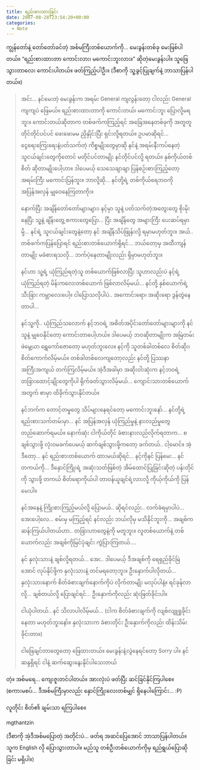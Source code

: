 ```yaml
---
title: ရည်းစားထားခြင်း
date: 2007-08-28T23:54:20+00:00
categories:
  - Note
---
```

ကျွန်တော်နဲ့ တော်တော်ခင်တဲ့ အစ်မကြီးတစ်ယောက်ကို&#8230; မေးခွန်းတစ်ခု မေးဖြစ်ပါတယ်။ “ရည်းစားထားတာ ကောင်းလား၊ မကောင်းဘူးလား။” ဆိုတဲ့မေးခွန်းပါ။ သူဖြေသွားတာလေး ကောင်းပါတယ်။ ဖတ်ကြည့်ပါဦး။ (ဒီစာကို သူ့ခွင့်ပြုချက်နဲ့ ဘာသာပြန်ပါတယ်။)

> အင်း&#8230; နင်မေးတဲ့ မေးခွန်းက အရမ်း General ကျလွန်းတော့ ငါလည်း General ကျကျပဲ ဖြေမယ်။ ရည်းစားထားတာကို ကောင်းတယ်၊ မကောင်းဘူး ပြောလို့မရဘူး။ ကောင်းတယ်ဆိုတာက တစ်ဖက်ကကြည့်ရင် အခြေအနေတစ်ခုကို အတူတူ တိုင်တိုင်ပင်ပင် ဖေးဖေးမမ ညှိနှိုင်းပြီး ရှင်းလို့ရတယ်။ ဥပမာဆိုရင်&#8230; ငွေရေးကြေးရေးနဲ့ပတ်သက်တဲ့ ကိစ္စမျိုးတွေမှာဆို နင်နဲ့ အရမ်းနီးကပ်နေတဲ့ သူငယ်ချင်းတွေကိုတောင် မတိုင်ပင်တာမျိုး နင်တိုင်ပင်လို့ ရတယ်။ နှစ်ကိုယ်တစ်စိတ် ဆိုတာမျိုးပေါ့ဟာ။ ဒါပေမယ့် သေသေချာချာ ပြန်စဉ်းစားကြည့်တော့ အရမ်းကြီး မကောင်းပြန်ဘူး။ ဘာလို့ဆို&#8230; နင်တို့ရဲ့ တစ်ကိုယ်ရေဘဝကို အပြန်အလှန် မျှဝေနေကြတာကိုး။
> 
> နောက်ပြီး အချိန်တော်တော်များများ၊ နင့်မှာ သူနဲ့ ပတ်သက်တဲ့အတွေးတွေ စိုးမိုးနေပြီး သူ့နဲ့ ချိန်းတွေ့ စကားတွေပြော&#8230; ပြီး အချိန်တွေ အများကြီး ပေးဆပ်ရမှာမို့&#8230; နင်ရဲ့ သူငယ်ချင်းတွေနဲ့တော့ နင် အချိန်သိပ်ဖြုန်းလို့ ရမှာမဟုတ်ဘူး။ အယ်.. တစ်ဖက်ကပြန်ပြောရင် ရည်းစားတစ်ယောက်ရှိရင်&#8230; ဘယ်တော့မှ အထီးကျန်တာမျိုး မခံစားရသလို&#8230; ဘက်ပဲ့နေတာမျိုးလည်း ရှိမှာမဟုတ်ဘူး။
> 
> နင်ဟာ သူ့ရဲ့ ယုံကြည်ရတဲ့သူ တစ်ယောက်ဖြစ်လာပြီး သူဟာလည်းပဲ နင့်ရဲ့ ယုံကြည်ရတဲ့ မိန်းကလေးတစ်ယောက် ဖြစ်လာလိမ့်မယ်&#8230; နင်တို့ နှစ်ယောက်ရဲ့ သီးခြား ကမ္ဘာလေးပေါ့။ ငါပြောသလိုပါပဲ.. အကောင်းရော၊ အဆိုးရော ဒွန်တွဲနေတာပါ&#8230;
> 
> နင်သူ့ကို.. ယုံကြည်သလောက် နင့်ဘဝရဲ့ အစိတ်အပိုင်းတော်တော်များများကို နင်သူနဲ့ မျှဝေနိုင်တော့ ကောင်းတာပေါ့ဟယ်။ ဒါပေမယ့် ဘဝဆိုတာမျိုးက အမြဲတမ်း ဖဲမွေ့ယာ ရွှေကော်ဇောတော့ မဟုတ်ဘူးလေ။ နင့်ကို သူတစ်ခါတစ်လေ စိတ်ဆိုး၊ စိတ်ကောက်လိမ့်မယ်။ တစ်ခါတစ်လေကျတော့လည်း နင်တို့ ပြဿနာ အကြီးအကျယ် တက်ကြလိမ့်မယ်။ အဲ့ဒီအခါမှာ အဆိုးဝါးဆုံးက နင့်ဘဝရဲ့ တခြားထောင့်ချိုးတွေကိုပါ ရိုက်ခတ်သွားလိမ့်မယ်&#8230; ကျောင်းသားတစ်ယောက်အတွက် စာမှာ ထိခိုက်သွားနိုင်တယ်။
> 
> နင်ဘက်က တောင့်တမှုတွေ သိပ်များနေရင်တော့ မကောင်းဘူးနော်&#8230; နင်တို့ရဲ့ ရည်းစားသက်တမ်းမှာ&#8230; နင် အပြန်အလှန် ယုံကြည်မှုနဲ့ နားလည်မှုတွေ တည်ဆောက်ရမယ်။ နောက်ဆုံး ငါကိုယ်တိုင် ခံစားနားလည်လိုက်ရတာက&#8230; စချစ်သွားဖို့ လုံးဝမခက်ပေမယ့် ဆက်ချစ်သွားဖို့ကတော့ ခက်တယ်.. ငါ့မောင်။ အဲ့ဒီတော့&#8230; နင် ရည်းစားတစ်ယောက် ထားမယ်ဆိုရင်&#8230; နင့်ကိုနင် ပြန်မေး&#8230; နင် တကယ်ကို&#8230; ဒီနှောင်ကြိုးရဲ့ အဆုံးသတ်ဖြစ်တဲ့ အိမ်ထောင်ပြုခြင်းဆိုတဲ့ ပန်းတိုင်ကို သွားဖို့ တကယ် စိတ်ရောကိုယ်ပါ တာဝန်ယူချင်ရဲ့လားလို့ ကိုယ့်ကိုယ်ကို ပြန်မေးပါ။
> 
> နင်အနေနဲ့ ကြိုးစားကြည့်မယ်လို့ ပြောမယ်.. ဆိုရင်လည်း.. လက်ခံရမှာပါပဲ&#8230; အေးပေါ့လေ&#8230; စမ်းမှ မကြည့်ရင် နင်လည်း ဘယ်လိုမှ မသိနိုင်ဘူးကို&#8230; အချစ်က ဆန်းကြယ်ပါတယ်ဟာ.. တခြားဟာတွေနဲ့ကို မတူဘူး။ လူတစ်ယောက်နဲ့ တစ်ယောက်လည်း အချစ်ကိုမြင်ပုံချင်း ကွဲပြားကြတယ်&#8230;.
> 
> နင် နှလုံးသားနဲ့ ချစ်လို့ရတယ်&#8230; အေး.. ဒါပေမယ့် ဒီအချစ်ကို ရေရှည်ခိုင်မြဲအောင် လုပ်နိုင်ဖို့က နှလုံးသားနဲ့ တင်မရတော့ဘူး။ ဦးနှောက်ပါလိုတယ်&#8230; နှလုံးသားနောက် စိတ်ခံစားချက်နောက်ကိုပဲ လိုက်တာမျိုး မလုပ်ပါနဲ့။ ရင်ခုန်လာလို့&#8230; ချစ်တယ်လို့ ပြောချင်ရင်&#8230; ဦးနှောက်ကိုလည်း ဆုံးဖြတ်ခိုင်းပါ။
> 
> ငါယုံပါတယ်.. နင် သိလာပါလိမ့်မယ်&#8230; (ငါက စိတ်ခံစားချက်ကို လျစ်လျူရှုခိုင်းနေတာ မဟုတ်ဘူးနော်။ နှလုံးသားက ခံစားတိုင်း ဦးနှောက်ကိုလည်း ထိန်းသိမ်းခိုင်းတာ။)
> 
> ငါဖြေချင်တာတွေတော့ ဖြေထားတယ်။ မေးခွန်းနဲ့လွဲနေရင်တော့ Sorry ပါ။ နင်ဆန္ဒရှိရင် ငါနဲ့ ဆက်ဆွေးနွေးနိုင်ပါသေးတယ်

တဲ့။ အစ်မရေ&#8230; ကျေးဇူးတင်ပါတယ်။ အားလုံးပဲ ဖတ်ပြီး ဆင်ခြင်နိုင်ကြပါစေ။ (စကားမစပ်&#8230; ဒီအစ်မကြီးမှာလည်း နှောင်ကြိုးလေးတစ်မျှင် ရှိနေပါကြောင်း&#8230; :P)

လူတိုင်း စိတ်၏ ချမ်းသာ ရကြပါစေ။
  
mgthantzin

(ဒီစာကို အဲ့ဒီအစ်မပြောတဲ့ အတိုင်းပဲ&#8230; ဖတ်ရ အဆင်ပြေအောင် ဘာသာပြန်ပါတယ်။ သူက English လို ပြောသွားတာပါ။ မည်သူ တစ်ဦးတစ်ယောက်ကိုမှ ရည်ရွယ်ပြောဆိုခြင်း မရှိပါ။)